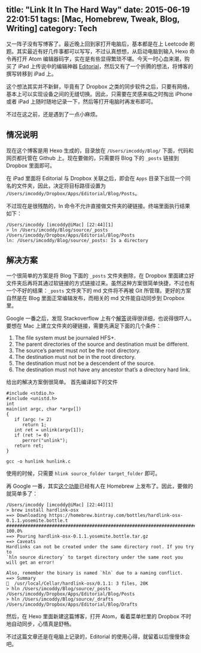 title: "Link It In The Hard Way"
date: 2015-06-19 22:01:51
tags: [Mac, Homebrew, Tweak, Blog, Writing]
category: Tech
---
又一阵子没有写博客了。最近晚上回到家打开电脑后，基本都是在上 Leetcode 刷题。其实最近有好几件事都可以写写，不过认真想想，从启动电脑到输入 Hexo 命令再打开 Atom 编辑器码字，实在是有些显得繁琐不堪。今天一时心血来潮，购买了 iPad 上传说中的编辑神器 [Editorial](https://itunes.apple.com/us/app/editorial/id673907758?mt=8)，然后又有了一个折腾的想法，将博客的撰写转移到 iPad 上。
<!--more-->
这个想法其实并不新鲜，毕竟有了 Dropbox 之类的同步软件之后，只要有网络，基本上可以实现设备之间的无缝切换。因此，只需要在灵感来临之时掏出 iPhone 或者 iPad 上随时随地记录一下，然后等打开电脑时再发布即可。

不过在这之前，还是遇到了一点小麻烦。

## 情况说明
现在这个博客是用 Hexo 生成的，目录放在 ```/Users/imcoddy/Blog/``` 下面，代码和网页都托管在 Github 上。现在要做的，只需要将 Blog 下的 ```_posts``` 链接到 Dropbox 里面即可。

在 iPad 里面将 Editorial 与 Dropbox 关联之后，即会在 ```Apps``` 目录下出现一个同名的文件夹，因此，决定将目标路径设置为 ```/Users/imcoddy/Dropbox/Apps/Editorial/Blog/Posts```。

不过现在是很残酷的，ln 命令不允许直接做文件夹的硬链接。终端里面执行结果如下：

    /Users/imcoddy [imcoddy@iMac] [22:44][1]
    > ln /Users/imcoddy/Blog/source/_posts /Users/imcoddy/Dropbox/Apps/Editorial/Blog/Posts
    ln: /Users/imcoddy/Blog/source/_posts: Is a directory

## 解决方案

一个很简单的方案是将 Blog 下面的 ```_posts``` 文件夹删除，在 Dropbox 里面建立好文件夹后再将其通过软链接的方式链接过来。虽然这种方案很简单快捷，不过也有一个不好的结果：```_posts``` 文件夹下的 md 文件将不再被 Git 所管理。更好的方案自然是在 Blog 里面正常编辑发布，而相关的 md 文件能自动同步到 Dropbox 里。

Google 一番之后，发现 Stackoverflow 上有个[解答](http://stackoverflow.com/questions/80875/what-is-the-unix-command-to-create-a-hardlink-to-a-directory-in-os-x)说得很详细，也说得很吓人。要想在 Mac 上建立文件夹的硬链接，需要先满足下面的几个条件：

1. The file system must be journaled HFS+.
1. The parent directories of the source and destination must be different.
1. The source’s parent must not be the root directory.
1. The destination must not be in the root directory.
1. The destination must not be a descendent of the source.
1. The destination must not have any ancestor that’s a directory hard link.

给出的解决方案倒很简单。
首先编译如下的文件

    #include <stdio.h>
    #include <unistd.h>
    int
    main(int argc, char *argv[])
    {
       if (argc != 2)
          return 1;
       int ret = unlink(argv[1]);
       if (ret != 0)
          perror("unlink");
       return ret;
    }

    gcc -o hunlink hunlink.c

使用的时候，只需要 ```hlink source_folder target_folder``` 即可。

再 Google 一番，其实[这个功能](https://github.com/selkhateeb/hardlink)已经有人在 Homebrew 上发布了。因此，要做的就简单多了：

    /Users/imcoddy [imcoddy@iMac] [22:44][1]
    > brew install hardlink-osx
    ==> Downloading https://homebrew.bintray.com/bottles/hardlink-osx-0.1.1.yosemite.bottle.t
    ######################################################################## 100.0%
    ==> Pouring hardlink-osx-0.1.1.yosemite.bottle.tar.gz
    ==> Caveats
    Hardlinks can not be created under the same directory root. If you try to
    `hln source directory` to target directory under the same root you will get an error!

    Also, remember the binary is named `hln` due to a naming conflict.
    ==> Summary
    🍺  /usr/local/Cellar/hardlink-osx/0.1.1: 3 files, 20K
    > hln /Users/imcoddy/Blog/source/_posts /Users/imcoddy/Dropbox/Apps/Editorial/Blog/Posts
    > hln /Users/imcoddy/Blog/source/_drafts /Users/imcoddy/Dropbox/Apps/Editorial/Blog/Drafts

然后，在 Hexo 里面新建这篇博客，打开 Atom，看着菜单栏里的 Dropbox 不时地自动同步，心情真是舒畅。

不过这篇文章还是在电脑上记录的，Editorial 的使用心得，就留着以后慢慢体会吧。
